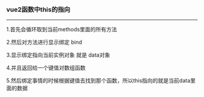### vue2函数中this的指向

***

1.首先会循环取到当前methods里面的所有方法

2.然后对方法进行显示绑定 bind

3.显示绑定指向当前实例对象 就是 data对象

4.并且返回给一个键值对数组函数

5.然后绑定事情的时候根据键值去找到那个函数，所以this指向的就是当前data里面的数据